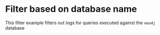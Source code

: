 # Filter based on database name

This filter example filters out logs for queries executed against the `neo4j` database
